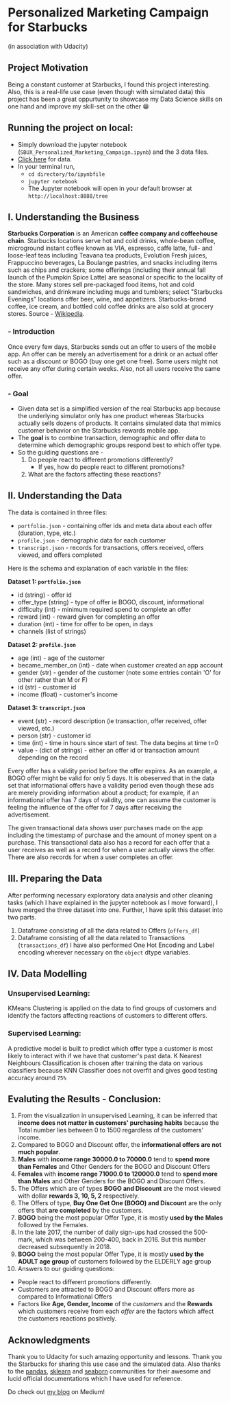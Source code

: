 # Personalized Marketing Campaign for Starbucks

(in association with Udacity)

## Project Motivation

Being a constant customer at Starbucks, I found this project interesting. Also, this is a real-life use case (even though with simulated data) this project has been a great oppurtunity to showcase my Data Science skills on one hand and improve my skill-set on the other 😁

## Running the project on local:

- Simply download the jupyter notebook (`SBUX_Personalized_Marketing_Campaign.ipynb`) and the 3 data files.
- [Click here](https://drive.google.com/open?id=1JciCsDrTwwBk6o77aY0hLpf5iLFkUlUF) for data.
- In your terminal run, 
  - `cd directory/to/ipynbfile` 
  - `jupyter notebook`
  - The Jupyter notebook will open in your default browser at `http://localhost:8888/tree`

## I. Understanding the Business

**Starbucks Corporation** is an American **coffee company and coffeehouse chain**. Starbucks locations serve hot and cold drinks, whole-bean coffee, microground instant coffee known as VIA, espresso, caffe latte, full- and loose-leaf teas including Teavana tea products, Evolution Fresh juices, Frappuccino beverages, La Boulange pastries, and snacks including items such as chips and crackers; some offerings (including their annual fall launch of the Pumpkin Spice Latte) are seasonal or specific to the locality of the store. Many stores sell pre-packaged food items, hot and cold sandwiches, and drinkware including mugs and tumblers; select "Starbucks Evenings" locations offer beer, wine, and appetizers. Starbucks-brand coffee, ice cream, and bottled cold coffee drinks are also sold at grocery stores. Source - [Wikipedia](https://en.wikipedia.org/wiki/Starbucks).

### - Introduction 

Once every few days, Starbucks sends out an offer to users of the mobile app. An offer can be merely an advertisement for a drink or an actual offer such as a discount or BOGO (buy one get one free). Some users might not receive any offer during certain weeks. Also, not all users receive the same offer.

### - Goal

- Given data set is a simplified version of the real Starbucks app because the underlying simulator only has one product whereas Starbucks actually sells dozens of products. It contains simulated data that mimics customer behavior on the Starbucks rewards mobile app.
- The **goal** is to combine transaction, demographic and offer data to determine which demographic groups respond best to which offer type.
- So the guiding questions are - 
    1. Do people react to different promotions differently? 
        - If yes, how do people react to different promotions? 
    2. What are the factors affecting these reactions?

## II. Understanding the Data

The data is contained in three files:

* `portfolio.json` - containing offer ids and meta data about each offer (duration, type, etc.)
* `profile.json` - demographic data for each customer
* `transcript.json` - records for transactions, offers received, offers viewed, and offers completed

Here is the schema and explanation of each variable in the files:

**Dataset 1: `portfolio.json`**
* id (string) - offer id
* offer_type (string) - type of offer ie BOGO, discount, informational
* difficulty (int) - minimum required spend to complete an offer
* reward (int) - reward given for completing an offer
* duration (int) - time for offer to be open, in days
* channels (list of strings)

**Dataset 2: `profile.json`**
* age (int) - age of the customer 
* became_member_on (int) - date when customer created an app account
* gender (str) - gender of the customer (note some entries contain 'O' for other rather than M or F)
* id (str) - customer id
* income (float) - customer's income

**Dataset 3: `transcript.json`**
* event (str) - record description (ie transaction, offer received, offer viewed, etc.)
* person (str) - customer id
* time (int) - time in hours since start of test. The data begins at time t=0
* value - (dict of strings) - either an offer id or transaction amount depending on the record


Every offer has a validity period before the offer expires. As an example, a BOGO offer might be valid for only 5 days. It is obeserved that in the data set that informational offers have a validity period even though these ads are merely providing information about a product; for example, if an informational offer has 7 days of validity, one can assume the customer is feeling the influence of the offer for 7 days after receiving the advertisement.

The given transactional data shows user purchases made on the app including the timestamp of purchase and the amount of money spent on a purchase. This transactional data also has a record for each offer that a user receives as well as a record for when a user actually views the offer. There are also records for when a user completes an offer. 

## III. Preparing the Data 

After performing necessary exploratory data analysis and other cleaning tasks (which I have explained in the jupyter notebook as I move forward), I have merged the three dataset into one. Further, I have split this dataset into two parts. 
1. Dataframe consisting of all the data related to Offers (`offers_df`)
2. Dataframe consisting of all the data related to Transactions (`transactions_df`)
I have also performed One Hot Encoding and Label encoding wherever necessary on the `object` dtype variables.

## IV. Data Modelling

### Unsupervised Learning:
KMeans Clustering is applied on the data to find groups of customers and identify the factors affecting reactions of customers to different offers.

### Supervised Learning:
A predictive model is built to predict which offer type a customer is most likely to interact with if we have that customer's past data. K Nearest Neighbours Classification is chosen after training the data on various classifiers because KNN Classifier does not overfit and gives good testing accuracy around `75%`

## Evaluting the Results - Conclusion:

1. From the visualization in unsupervised Learning, it can be inferred that **income does not matter in customers' purchasing habits** because the Total number lies between 0 to 1500 regardless of the customers' income.
2. Compared to BOGO and Discount offer, the **informational offers are not much popular**.
3. **Males** with **income range 30000.0 to 70000.0** tend to **spend more than Females** and Other Genders for the BOGO and Discount Offers
4. **Females** with **income range 71000.0 to 120000.0** tend to **spend more than Males** and Other Genders for the BOGO and Discount Offers.
5. The Offers which are of types **BOGO and Discount** are the most viewed with dollar **rewards 3, 10, 5, 2** respectively.
6. The Offers of type, **Buy One Get One (BOGO) and Discount** are the only offers that **are completed** by the customers.
7. **BOGO** being the most popular Offer Type, it is mostly **used by the Males** followed by the Females.
8. In the late 2017, the number of daily sign-ups had crossed the 500-mark, which was between 200-400, back in 2016. But this number decreased subsequently in 2018.
9. **BOGO** being the most popular Offer Type, it is mostly **used by the ADULT age group** of customers followed by the ELDERLY age group
10. Answers to our guiding questions: 
  - People react to different promotions differently.
  - Customers are attracted to BOGO and Discount offers more as compared to Informational Offers
  - Factors like **Age, Gender, Income** of the *customers* and the **Rewards** which customers receive from each *offer* are the factors which affect the customers reactions positively. 

## Acknowledgments
Thank you to Udacity for such amazing opportunity and lessons. Thank you the Starbucks for sharing this use case and the simulated data. 
Also thanks to the [pandas](https://pandas.pydata.org/), [sklearn](https://scikit-learn.org/stable/index.html) and [seaborn](https://seaborn.pydata.org/) communities for their awesome and lucid official documentations which I have used for reference.

Do check out [my blog](https://medium.com/@ranadesammit/personalised-marketing-campaign-for-starbucks-e01c1e2a11ec) on Medium! 
